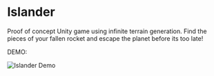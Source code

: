 # Islander
Proof of concept Unity game using infinite terrain generation. Find the pieces of your fallen rocket and escape the planet before its too late!


DEMO:

![Islander Demo](https://firebasestorage.googleapis.com/v0/b/knowhow-69b71.appspot.com/o/islanderdemo.gif)
